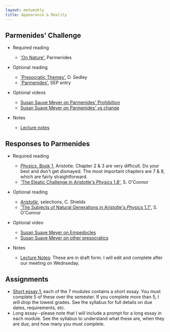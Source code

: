 ```yaml
---
layout: metweekly
title: Appearance & Reality
---
```


## Parmenides' Challenge

+ Required reading
  + ['On Nature',](text) Parmenides

+ Optional reading
   + ['Presocratic Themes',](Pres.pdf) D. Sedley 
   + ['Parmenides',](https://plato.stanford.edu/entries/parmenides/) SEP entry
  
+ Optional videos
	+ [Susan Sauve Meyer on Parmenides' Prohibition](https://www.youtube.com/watch?v=c-LfIxda0fs)
	+ [Susan Suave Meyer on Parmenides' vs change](https://www.youtube.com/watch?v=OX6fIvT7yJo)
+ Notes
	+ [Lecture notes](notes)



## Responses to Parmenides

+ Required reading
  + [*Physics*, Book 1,](phys1.pdf) Aristotle. Chapter 2 & 3 are very difficult. Do your best and don't get dismayed. The most important chapters are 7 & 8, which are fairly straightforward.
  + ['The Eleatic Challenge in Aristotle's *Physics* 1.8',](eleatic.pdf) S. O'Connor

+ Optional reading
  + [*Aristotle*,](shields.pdf) selections, C. Shields
  + ['The Subjects of Natural Generations in Aristotle's *Physics* 1.7',](subjects.pdf) S. O'Connor
 
+ Optional video
	+ [Susan Suave Meyer on Empedocles](https://www.youtube.com/watch?v=NbecyxOJ3bM)	
	+ [Susan Suave Meyer on other presocratics](https://www.youtube.com/watch?v=lkgmb2g928Q)
	
+ Notes
	+ [Lecture Notes](notes2): These are in draft form. I will edit and complete after our meeting on Wednseday. 

## Assignments
+ [Short essay 1:](sessay) each of the 7  modules contains a short essay. You must complete 5 of these over the semester. If you complete more than 5, I will drop the lowest grades. See the syllabus for full details on due dates, requirements, etc.
+ Long essay--please note that I will include a prompt for a long essay in each module. See the syllabus to understand what these are, when they are due, and how many you must complete. 
